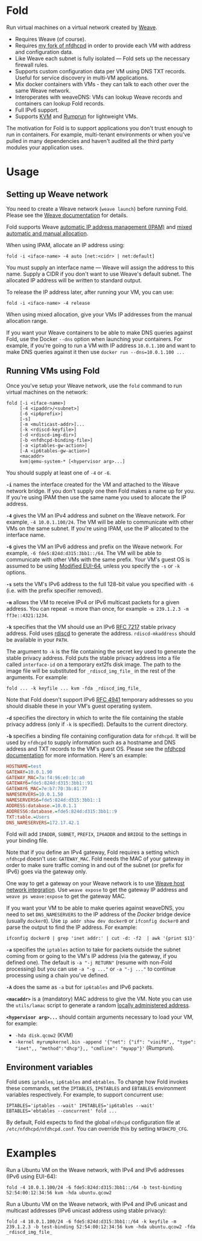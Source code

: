 # Fold

Run virtual machines on a virtual network created by [Weave](https://github.com/zettio/weave).

- Requires Weave (of course).
- Requires [my fork of nfdhcpd](https://github.com/davedoesdev/nfdhcpd) in order to provide each VM with address and configuration data.
- Like Weave each subnet is fully isolated &mdash; Fold sets up the necessary firewall rules.
- Supports custom configuration data per VM using DNS TXT records. Useful for service discovery in multi-VM applications.
- Mix docker containers with VMs - they can talk to each other over the same Weave network.
- Interoperates with weaveDNS: VMs can lookup Weave records and containers can lookup Fold records.
- Full IPv6 support.
- Supports [KVM](http://www.linux-kvm.org/page/Main_Page) and [Rumprun](https://github.com/rumpkernel/rumprun) for lightweight VMs.

The motivation for Fold is to support applications you don't trust enough to run in containers. For example, multi-tenant environments or when you've pulled in many dependencies and haven't audited all the third party modules your application uses.

# Usage

## Setting up Weave network

You need to create a Weave network (`weave launch`) before running Fold. Please see the [Weave documentation](https://github.com/zettio/weave) for details.

Fold supports Weave [automatic IP address management (IPAM)](http://docs.weave.works/weave/latest_release/ipam.html) and [mixed automatic and manual allocation](http://docs.weave.works/weave/latest_release/ipam.html#manual).

When using IPAM, allocate an IP address using:

```shell
fold -i <iface-name> -4 auto [net:<cidr> | net:default]
```

You must supply an interface name &mdash; Weave will assign the address to this name. Supply a CIDR if you don't want to use Weave's default subnet. The allocated IP address will be written to standard output.

To release the IP address later, after running your VM, you can use:

```shell
fold -i <iface-name> -4 release
```

When using mixed allocation, give your VMs IP addresses from the manual allocation range.

If you want your Weave containers to be able to make DNS queries against Fold, use the Docker `--dns` option when launching your containers. For example, if you're going to run a VM with IP address `10.0.1.100` and want to make DNS queries against it then use `docker run --dns=10.0.1.100 ...`

## Running VMs using Fold

Once you've setup your Weave network, use the `fold` command to run virtual machines on the network:

```shell
fold [-i <iface-name>]
     [-4 <ipaddr>/<subnet>]
     [-6 <ip6prefix>]
     [-s]
     [-m <multicast-addr>]...
     [-k <rdiscd-keyfile>]
     [-d <rdiscd-img-dir>]
     [-b <nfdhcpd-binding-file>]
     [-a <iptables-gw-action>]
     [-A <ip6tables-gw-action>]
     <macaddr>
     kvm|qemu-system-* [<hypervisor arg>...]
```

You should supply at least one of `-4` or `-6`.

**`-i`** names the interface created for the VM and attached to the Weave network bridge. If you don't supply one then Fold makes a name up for you. If you're using IPAM then use the same name you used to allocate the IP address.

**`-4`** gives the VM an IPv4 address and subnet on the Weave network. For example, `-4 10.0.1.100/24`. The VM will be able to communicate with other VMs on the same subnet. If you're using IPAM, use the IP allocated to the interface name.

**`-6`** gives the VM an IPv6 address and prefix on the Weave network. For example, `-6 fde5:824d:d315:3bb1::/64`. The VM will be able to communicate with other VMs with the same prefix. Your VM's guest OS is assumed to be using [Modified EUI-64](http://tools.ietf.org/html/rfc4291#section-2.5.1), unless you specify the `-s` or `-k` options.

**`-s`** sets the VM's IPv6 address to the full 128-bit value you specified with `-6` (i.e. with the prefix specifier removed).

**`-m`** allows the VM to receive IPv4 or IPv6 multicast packets for a given address. You can repeat `-m` more than once, for example `-m 239.1.2.3 -m ff3e::4321:1234`.

**`-k`** specifies that the VM should use an IPv6 [RFC 7217](https://tools.ietf.org/html/rfc7217) stable privacy address. Fold uses [rdiscd](https://github.com/AGWA/rdiscd) to generate the address. `rdiscd-mkaddress` should be available in your `PATH`.

The argument to `-k` is the file containing the secret key used to generate the stable privacy address. Fold puts the stable privacy address into a file called `interface-id` on a temporary ext2fs disk image. The path to the image file will be substituted for `_rdiscd_img_file_` in the rest of the arguments. For example:

```shell
fold ... -k keyfile ... kvm -fda _rdiscd_img_file_
```

Note that Fold doesn't support IPv6 [RFC 4941](http://tools.ietf.org/html/rfc4941) temporary addresses so you should disable these in your VM's guest operating system.

**`-d`** specifies the directory in which to write the file containing the stable privacy address (only if `-k` is specified). Defaults to the current directory.

**`-b`** specifies a binding file containing configuration data for `nfdhcpd`. It will be used by `nfdhcpd` to supply information such as a hostname and DNS address and TXT records to the VM's guest OS. Please see the [nfdhcpd documentation](https://github.com/davedoesdev/nfdhcpd) for more information. Here's an example:

```ini
HOSTNAME=test
GATEWAY=10.0.1.90
GATEWAY_MAC=7a:f4:96:e0:1c:a0
GATEWAY6=fde5:824d:d315:3bb1::91
GATEWAY6_MAC=7e:b7:70:3b:81:77
NAMESERVERS=10.0.1.50
NAMESERVERS6=fde5:824d:d315:3bb1::1
ADDRESS:database.=10.0.1.1
ADDRESS6:database.=fde5:824d:d315:3bb1::9
TXT:table.=Users
DNS_NAMESERVERS=172.17.42.1
```

Fold will add `IPADDR`, `SUBNET`, `PREFIX`, `IP6ADDR` and `BRIDGE` to the settings in your binding file.

Note that if you define an IPv4 gateway, Fold requires a setting which `nfdhcpd` doesn't use: `GATEWAY_MAC`. Fold needs the MAC of your gateway in order to make sure traffic coming in and out of the subnet (or prefix for IPv6) goes via the gateway only.

One way to get a gateway on your Weave network is to use [Weave host network integration](http://docs.weave.works/weave/latest_release/features.html#host-network-integration). Use `weave expose` to get the gateway IP address and `weave ps weave:expose` to get the gateway MAC.

If you want your VM to be able to make queries against weaveDNS, you need to set `DNS_NAMESERVERS` to the IP address of the _Docker_ bridge device (usually `docker0`). Use `ip addr show dev docker0` or `ifconfig docker0` and parse the output to find the IP address. For example:

```shell
ifconfig docker0 | grep 'inet addr:' | cut -d: -f2  | awk '{print $1}'
```

**`-a`** specifies the `iptables` action to take for packets outside the subnet coming from or going to the VM's IP address (via the gateway, if you defined one). The default is `-a "-j RETURN"` (resume with non-Fold processing) but you can use `-a "-g ..."` or `-a "-j ..."` to continue processing using a chain you've defined.

**`-A`** does the same as `-a` but for `ip6tables` and IPv6 packets.

**`<macaddr>`** is a (mandatory) MAC address to give the VM. Note you can use the `utils/lamac` script to generate a random [locally administered address](http://en.wikipedia.org/wiki/MAC_address#Address_details).

**`<hypervisor arg>...`** should contain arguments necessary to load your VM, for example:
  - `-hda disk.qcow2` (KVM)
  - `-kernel myrumpkernel.bin -append '{"net": {"if": "vioif0",, "type": "inet",, "method":"dhcp"},, "cmdline": "myapp"}'` (Rumprun).

## Environment variables

Fold uses `iptables`, `ip6tables` and `ebtables`. To change how Fold invokes these commands, set the `IPTABLES`, `IP6TABLES` and `EBTABLES` environment variables respectively. For example, to support concurrent use:

```shell
IPTABLES='iptables --wait' IP6TABLES='ip6tables --wait' EBTABLES='ebtables --concurrent' fold ...
```

By default, Fold expects to find the global `nfdhcpd` configuration file at `/etc/nfdhcpd/nfdhcpd.conf`. You can override this by setting `NFDHCPD_CFG`.

# Examples

Run a Ubuntu VM on the Weave network, with IPv4 and IPv6 addresses (IPv6 using EUI-64):

```shell
fold -4 10.0.1.100/24 -6 fde5:824d:d315:3bb1::/64 -b test-binding 52:54:00:12:34:56 kvm -hda ubuntu.qcow2
```

Run a Ubuntu VM on the Weave network, with IPv4 and IPv6 unicast and multicast addresses (IPv6 unicast address using stable privacy):

```shell
fold -4 10.0.1.100/24 -6 fde5:824d:d315:3bb1::/64 -k keyfile -m 239.1.2.3 -b test-binding 52:54:00:12:34:56 kvm -hda ubuntu.qcow2 -fda _rdiscd_img_file_
```
